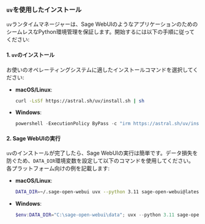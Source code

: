 ### `uv`を使用したインストール

`uv`ランタイムマネージャーは、Sage WebUIのようなアプリケーションのためのシームレスなPython環境管理を保証します。開始するには以下の手順に従ってください:

#### 1. `uv`のインストール

お使いのオペレーティングシステムに適したインストールコマンドを選択してください:

- **macOS/Linux**:  
  ```bash
  curl -LsSf https://astral.sh/uv/install.sh | sh
  ```

- **Windows**:  
  ```powershell
  powershell -ExecutionPolicy ByPass -c "irm https://astral.sh/uv/install.ps1 | iex"
  ```

#### 2. Sage WebUIの実行

`uv`のインストールが完了したら、Sage WebUIの実行は簡単です。データ損失を防ぐため、`DATA_DIR`環境変数を設定して以下のコマンドを使用してください。各プラットフォーム向けの例を記載します:

- **macOS/Linux**:  
  ```bash
  DATA_DIR=~/.sage-open-webui uvx --python 3.11 sage-open-webui@latest serve
  ```

- **Windows**:  
  ```powershell
  $env:DATA_DIR="C:\sage-open-webui\data"; uvx --python 3.11 sage-open-webui@latest serve
  ```